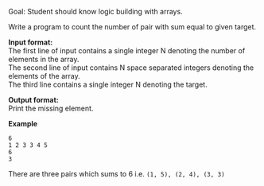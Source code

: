 Goal: Student should know logic building with arrays.  

Write a program to count the number of pair with sum equal to given target.  

**Input format:**  
The first line of input contains a single integer N denoting the number of elements in the array.  
The second line of input contains N space separated integers denoting the elements of the array.  
The third line contains a single integer N denoting the target.  

**Output format:**  
Print the missing element.
  

**Example**
```
6
1 2 3 3 4 5
6
3
```
There are three pairs which sums to 6 i.e. `(1, 5), (2, 4), (3, 3)`  
